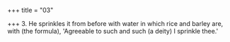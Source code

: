 +++
title = "03"

+++
3. He sprinkles it from before with water in which rice and barley are, with (the formula), 'Agreeable to such and such (a deity) I sprinkle thee.'
